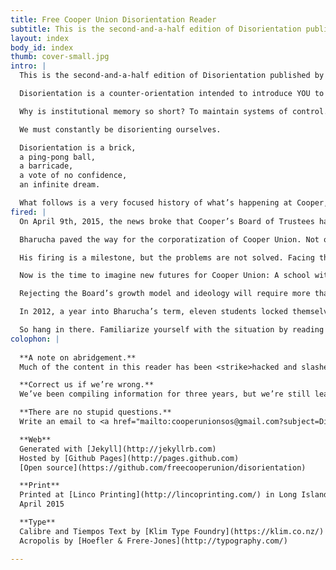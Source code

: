 ```yaml
---
title: Free Cooper Union Disorientation Reader
subtitle: This is the second-and-a-half edition of Disorientation published by Free&nbsp;Cooper&nbsp;Union. Disorientation is a counter-orientation intended to introduce YOU to the real story of Cooper’s dense internal politics, as well as larger community issues.
layout: index
body_id: index
thumb: cover-small.jpg
intro: |  
  This is the second-and-a-half edition of Disorientation published by Free&nbsp;Cooper&nbsp;Union. 

  Disorientation is a counter-orientation intended to introduce YOU to the real story of Cooper’s dense internal politics, as well as larger community issues.

  Why is institutional memory so short? To maintain systems of control. Disorientation is a rejection of the administration’s rewriting of history, the systemic underpinnings of financialized realism, and the way that our communities are strategically disempowered.

  We must constantly be disorienting ourselves.

  Disorientation is a brick,  
  a ping-pong ball,  
  a barricade,  
  a vote of no confidence,  
  an infinite dream.

  What follows is a very focused history of what’s happening at Cooper, and in no way adequately addresses all of the broader intersectional struggles that continue to shape and support our movement. We’d like to acknowledge all of the past and present groundwork, in hopes that we can achieve paradigm shifts together through our continued campaign building.
fired: |
  On April 9th, 2015, the news broke that Cooper’s Board of Trustees had voted to not renew President Jamshed Bharucha’s contract. In effect, he was fired.

  Bharucha paved the way for the corporatization of Cooper Union. Not only has he been incapable of leading the school since day one, but his agenda has thwarted any attempt to uphold the mission of free education to all. 

  His firing is a milestone, but the problems are not solved. Facing the pressures of relentless community activism, a Supreme Court lawsuit, and a New York State investigation, the Board and Administration attempted to save face by throwing each other under every bus rolling down Third Avenue. It backfired on them.

  Now is the time to imagine new futures for Cooper Union: A school with no president. A president whose job is to eliminate the idea of a president. A community empowered to govern itself.

  Rejecting the Board’s growth model and ideology will require more than just getting rid of key players. It will mean developing a model for a debt-free college, to shine bright like a diamond in the middle of a national student debt crisis. 

  In 2012, a year into Bharucha’s term, eleven students locked themselves into a room, demanding the President step down. Here we are three years later. Direct action gets the goods, even if it takes a while.

  So hang in there. Familiarize yourself with the situation by reading this book, and anything else you can get your hands on. Channel your energy and ideas into developing, demanding, and fulfilling a Free Cooper Union. And don’t stop there. We want everything. So can you.
colophon: |  
  
  **A note on abridgement.**  
  Much of the content in this reader has been <strike>hacked and slashed</strike> edited for brevity. Where we have abridged content, we will provide links to unabridged versions.

  **Correct us if we’re wrong.**  
  We’ve been compiling information for three years, but we’re still learning. We did our best to fact-check before printing, but we’ll do our best to amend inaccuracies.

  **There are no stupid questions.**  
  Write an email to <a href="mailto:cooperunionsos@gmail.com?subject=Disorientation">cooperunionsos@gmail.com</a> and Free Cooper students or alumni will get back to you.

  **Web**  
  Generated with [Jekyll](http://jekyllrb.com)  
  Hosted by [Github Pages](http://pages.github.com)  
  [Open source](https://github.com/freecooperunion/disorientation)  

  **Print**  
  Printed at [Linco Printing](http://lincoprinting.com/) in Long Island City, New York  
  April 2015

  **Type**  
  Calibre and Tiempos Text by [Klim Type Foundry](https://klim.co.nz/)  
  Acropolis by [Hoefler & Frere-Jones](http://typography.com/)  

---
```

